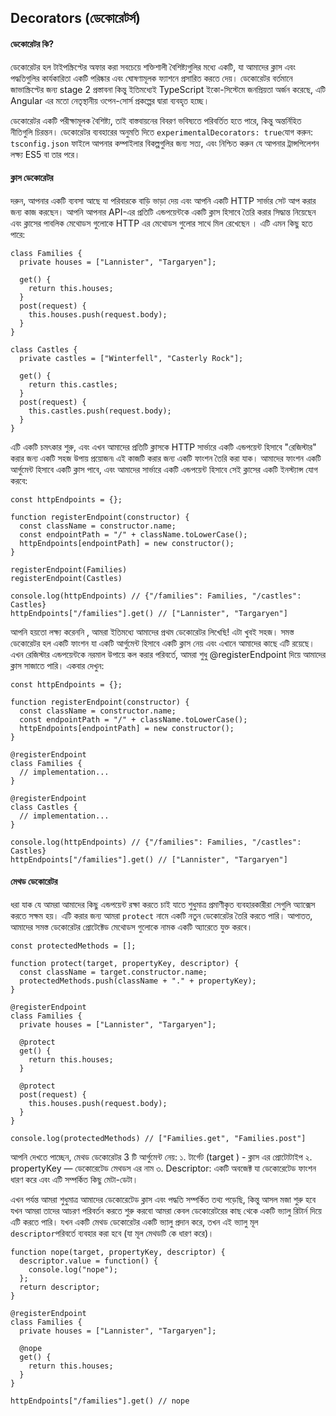 ## Decorators (ডেকোরেটর্স)
#### **ডেকোরেটর কি?**

ডেকোরেটর হল টাইপস্ক্রিপ্টের অফার করা সবচেয়ে শক্তিশালী বৈশিষ্ট্যগুলির মধ্যে একটি, যা আমাদের ক্লাস এবং পদ্ধতিগুলির কার্যকারিতা একটি পরিষ্কার এবং ঘোষণামূলক ফ্যাশনে প্রসারিত করতে দেয়।
ডেকোরেটর বর্তমানে জাভাস্ক্রিপ্টের জন্য stage 2 প্রস্তাবনা কিন্তু ইতিমধ্যেই TypeScript ইকো-সিস্টেমে জনপ্রিয়তা অর্জন করেছে, এটি Angular এর মতো নেতৃস্থানীয় ওপেন-সোর্স প্রকল্পের দ্বারা ব্যবহৃত হচ্ছে।

ডেকোরেটর একটি পরীক্ষামূলক বৈশিষ্ট্য, তাই বাস্তবায়নের বিবরণ ভবিষ্যতে পরিবর্তিত হতে পারে, কিন্তু অন্তর্নিহিত নীতিগুলি চিরন্তন। ডেকোরেটর ব্যবহারের অনুমতি দিতে `experimentalDecorators: true`যোগ করুন: `tsconfig.json` ফাইলে আপনার কম্পাইলার বিকল্পগুলির জন্য সত্য, এবং নিশ্চিত করুন যে আপনার ট্রান্সপিলেশন লক্ষ্য ES5 বা তার পরে।

#### **ক্লাস ডেকোরেটর** 
দরুন, আপনার একটি ব্যবসা আছে যা পরিবারকে বাড়ি ভাড়া দেয় এবং আপনি একটি HTTP সার্ভার সেট আপ করার জন্য কাজ করছেন। আপনি আপনার API-এর প্রতিটি এন্ডপয়েন্টকে একটি ক্লাস হিসাবে তৈরি করার সিদ্ধান্ত নিয়েছেন এবং ক্লাসের পাবলিক মেথোডস গুলোকে HTTP এর  মেথোডস গুলোর সাথে মিল রেখেছেন । এটি এমন কিছু হতে পারে:

```
class Families {
  private houses = ["Lannister", "Targaryen"];

  get() {
    return this.houses;
  }
  post(request) {
    this.houses.push(request.body);
  }
}

class Castles {
  private castles = ["Winterfell", "Casterly Rock"];

  get() {
    return this.castles;
  }
  post(request) {
    this.castles.push(request.body);
  }
}
```

এটি একটি চমৎকার শুরু, এবং এখন আমাদের প্রতিটি ক্লাসকে  HTTP সার্ভারে একটি এন্ডপয়েন্ট  হিসাবে "রেজিস্টার" করার জন্য একটি সহজ উপায় প্রয়োজন৷ এই কাজটি করার জন্য একটি ফাংশন তৈরি করা যাক। আমাদের ফাংশন একটি আর্গুমেন্ট হিসাবে একটি ক্লাস পাবে, এবং আমাদের সার্ভারে একটি এন্ডপয়েন্ট  হিসাবে সেই ক্লাসের একটি ইনস্ট্যান্স যোগ করবে:

```
const httpEndpoints = {};

function registerEndpoint(constructor) {
  const className = constructor.name;
  const endpointPath = "/" + className.toLowerCase();
  httpEndpoints[endpointPath] = new constructor();
}

registerEndpoint(Families)
registerEndpoint(Castles)

console.log(httpEndpoints) // {"/families": Families, "/castles": Castles}
httpEndpoints["/families"].get() // ["Lannister", "Targaryen"]
```


আপনি হয়তো লক্ষ্য করেননি , আমরা ইতিমধ্যে আমাদের প্রথম ডেকোরেটর লিখেছি! এটা খুবই সহজ। সমস্ত ডেকোরেটর হল একটি ফাংশন যা একটি আর্গুমেন্ট হিসাবে একটি ক্লাস নেয় এবং এখানে আমাদের কাছে এটি রয়েছে। এখন রেজিস্টার এন্ডপয়েন্টকে নরমাল  উপায়ে কল করার পরিবর্তে, আমরা শুধু @registerEndpoint দিয়ে আমাদের ক্লাস সাজাতে পারি। একবার দেখুন:

```
const httpEndpoints = {};

function registerEndpoint(constructor) {
  const className = constructor.name;
  const endpointPath = "/" + className.toLowerCase();
  httpEndpoints[endpointPath] = new constructor();
}

@registerEndpoint
class Families {
  // implementation...
}

@registerEndpoint
class Castles {
  // implementation...
}

console.log(httpEndpoints) // {"/families": Families, "/castles": Castles}
httpEndpoints["/families"].get() // ["Lannister", "Targaryen"]
```

#### **মেথড ডেকোরেটর** 

ধরা যাক যে আমরা আমাদের কিছু এন্ডপয়েন্ট রক্ষা করতে চাই যাতে শুধুমাত্র প্রমাণীকৃত ব্যবহারকারীরা সেগুলি অ্যাক্সেস করতে সক্ষম হয়। এটি করার জন্য আমরা `protect` নামে একটি নতুন ডেকোরেটর তৈরি করতে পারি। আপাতত, আমাদের সমস্ত ডেকোরেটর প্রোটেক্টেড মেথোডস গুলোকে নামক একটি অ্যারেতে যুক্ত করবে।

```
const protectedMethods = [];

function protect(target, propertyKey, descriptor) {
  const className = target.constructor.name;
  protectedMethods.push(className + "." + propertyKey);
}

@registerEndpoint
class Families {
  private houses = ["Lannister", "Targaryen"];

  @protect
  get() {
    return this.houses;
  }
  
  @protect
  post(request) {
    this.houses.push(request.body);
  }
}

console.log(protectedMethods) // ["Families.get", "Families.post"]
```

আপনি দেখতে পাচ্ছেন, মেথড ডেকোরেটর 3 টি আর্গুমেন্ট নেয়:
১. টার্গেট (target ) - ক্লাস এর প্রোটোটাইপ 
২. propertyKey — ডেকোরেটেড মেথডস এর নাম
৩. Descriptor: একটি অবজেক্ট যা ডেকোরেটেড ফাংশন ধারণ করে এবং এটি সম্পর্কিত কিছু মেটা-ডেটা।

এখন পর্যন্ত আমরা শুধুমাত্র আমাদের ডেকোরেটেড ক্লাস এবং পদ্ধতি সম্পর্কিত তথ্য পড়েছি, কিন্তু আসল মজা শুরু হবে যখন আমরা তাদের আচরণ পরিবর্তন করতে শুরু করবো আমরা কেবল ডেকোরেটরের কাছ থেকে একটি ভ্যালু রিটার্ন  দিয়ে এটি করতে পারি। যখন একটি মেথড ডেকোরেটর একটি ভ্যালু প্রদান করে, তখন এই ভ্যালু মূল ` descriptor`পরিবর্তে ব্যবহার করা হবে (যা মূল মেথডটি কে ধারণ করে)।

```
function nope(target, propertyKey, descriptor) {
  descriptor.value = function() {
    console.log("nope");
  };
  return descriptor;
}

@registerEndpoint
class Families {
  private houses = ["Lannister", "Targaryen"];

  @nope
  get() {
    return this.houses;
  }
}

httpEndpoints["/families"].get() // nope
```


